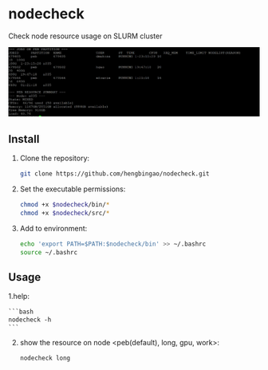 # nodecheck
Check node resource usage on SLURM cluster

![trash files](https://github.com/hengbingao/nodecheck/blob/main/png/nodecheck.png)



## **Install**

1. Clone the repository:

    ```bash
    git clone https://github.com/hengbingao/nodecheck.git
    ```

2. Set the executable permissions:

    ```bash
    chmod +x $nodecheck/bin/*
    chmod +x $nodecheck/src/*
    ```

3. Add to environment:

    ```bash
    echo 'export PATH=$PATH:$nodecheck/bin' >> ~/.bashrc
    source ~/.bashrc
    ```
## **Usage**


1.help:

    ```bash
    nodecheck -h 
    ```

2. show the resource on node <peb(default), long, gpu, work>:

    ```bash
    nodecheck long 
    ```
